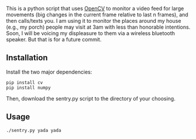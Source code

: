 This is a python script that uses [OpenCV](http://opencv.org) to monitor a video feed for
large movements (big changes in the current frame relative to last n
frames), and then calls/texts you. I am using it to monitor the places
around my house (e.g., my porch) people may visit at 3am with less than
honorable intentions. Soon, I will be voicing my displeasure to them via
a wireless bluetooth speaker. But that is for a future commit.

## Installation

Install the two major dependencies:
	
	pip install cv
	pip install numpy

Then, download the sentry.py script to the directory of your choosing.

## Usage

```bash
./sentry.py yada yada
```
